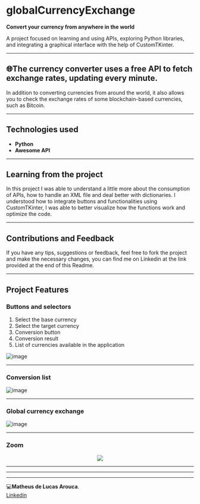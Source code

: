 # globalCurrencyExchange

 **Convert your currency from anywhere in the world**  

A project focused on learning and using APIs, exploring Python libraries, and integrating a graphical interface with the help of CustomTKinter.

---

## 🌐The currency converter uses a free API to fetch exchange rates, updating every minute.
In addition to converting currencies from around the world, it also allows you to check the exchange rates of some blockchain-based currencies, such as Bitcoin.

---

## Technologies used
- **Python**
- **Awesome API**

---

## Learning from the project
In this project I was able to understand a little more about the consumption of APIs, how to handle an XML file and deal better with dictionaries.
I understood how to integrate buttons and functionalities using CustomTKinter, I was able to better visualize how the functions work and optimize the code.  

---

## Contributions and Feedback 
If you have any tips, suggestions or feedback, feel free to fork the project and make the necessary changes, you can find me on Linkedin at the link provided at the end of this Readme. 

---


## Project Features

### Buttons and selectors
1) Select the base currency
2) Select the target currency
3) Conversion button
4) Conversion result
5) List of currencies available in the application
   
![image](https://github.com/user-attachments/assets/2748a314-fa45-4eab-8df1-f972f37abb7e)

---

### Conversion list
![image](https://github.com/user-attachments/assets/c3c03303-dca6-4d35-b77c-8fd91f662d7b)

---

### Global currency exchange
![image](https://github.com/user-attachments/assets/44a35db8-9b4c-42ac-aed2-2bdf5e8cd1f9)

---

### Zoom
<p align="center">
  <img src="https://github.com/user-attachments/assets/e8aa84ad-a803-44ea-8409-7512c29cf6ef" />
</p>

---
---
---  

💻**Matheus de Lucas Arouca**.  
[Linkedin](www.linkedin.com/in/delucas027)
